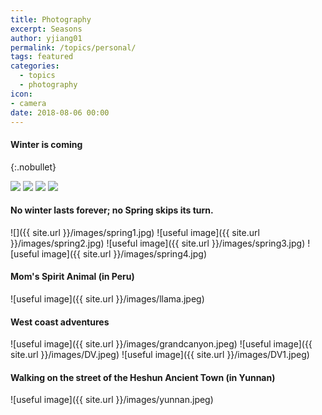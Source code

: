 ```yaml
---
title: Photography
excerpt: Seasons
author: yjiang01
permalink: /topics/personal/
tags: featured
categories:
  - topics
  - photography
icon:
- camera
date: 2018-08-06 00:00
---
```

#### Winter is coming

{:.nobullet}

<img src="{{site.baseurl}}/images/winter1.jpg">
<img src="{{site.baseurl}}/images/winter2.jpg">
<img src="{{site.baseurl}}/images/winter3.jpg">
<img src="{{site.baseurl}}/images/winter4.jpg">


#### No winter lasts forever; no Spring skips its turn.
![]({{ site.url }}/images/spring1.jpg)
![useful image]({{ site.url }}/images/spring2.jpg)
![useful image]({{ site.url }}/images/spring3.jpg)
![useful image]({{ site.url }}/images/spring4.jpg)

#### Mom's Spirit Animal (in Peru)
![useful image]({{ site.url }}/images/llama.jpeg)

#### West coast adventures
![useful image]({{ site.url }}/images/grandcanyon.jpeg)
![useful image]({{ site.url }}/images/DV.jpeg)
![useful image]({{ site.url }}/images/DV1.jpeg)

#### Walking on the street of the Heshun Ancient Town (in Yunnan)
![useful image]({{ site.url }}/images/yunnan.jpeg)
